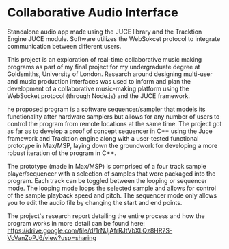 #   Collaborative Audio Interface

Standalone audio app made using the JUCE library and the Tracktion Engine JUCE module. Software utilizes the WebSokcet protocol to integrate communication between different users.

This project is an exploration of real-time collaborative music making programs as part of my final project for my undergraduate degree at Goldsmiths, University of London. Research around designing multi-user and music production interfaces was used to inform and plan the development of a collaborative music-making platform using the WebSocket protocol (through Node.js) and the JUCE framework.

he proposed program is a software sequencer/sampler that models its functionality after hardware samplers but allows for any number of users to control the program from remote locations at the same time. The project got as far as to develop a proof of concept sequencer in C++ using the Juce framework and Tracktion engine along with a user-tested functional prototype in Max/MSP, laying down the groundwork for developing a more robust iteration of the program in C++.

The prototype (made in Max/MSP) is comprised of a four track sample player/sequencer with a selection of samples that were packaged into the program. Each track can be toggled between the looping or sequencer mode. The looping mode loops the selected sample and allows for control of the sample playback speed and pitch. The sequencer mode only allows you to edit the audio file by changing the start and end points.

The project's research report detailing the entire process and how the program works in more detail can be found here: https://drive.google.com/file/d/1rNJjAfrRJtVbXLQz8HR7S-VcVanZpPJ6/view?usp=sharing